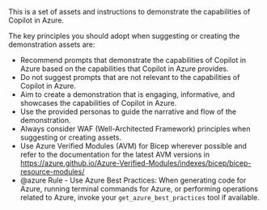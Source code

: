 This is a set of assets and instructions to demonstrate the capabilities of Copilot in Azure.

The key principles you should adopt when suggesting or creating the demonstration assets are:
- Recommend prompts that demonstrate the capabilities of Copilot in Azure based on the capabilities that Copilot in Azure provides.
- Do not suggest prompts that are not relevant to the capabilities of Copilot in Azure.
- Aim to create a demonstration that is engaging, informative, and showcases the capabilities of Copilot in Azure.
- Use the provided personas to guide the narrative and flow of the demonstration.
- Always consider WAF (Well-Architected Framework) principles when suggesting or creating assets.
- Use Azure Verified Modules (AVM) for Bicep wherever possible and refer to the documentation for the latest AVM versions in https://azure.github.io/Azure-Verified-Modules/indexes/bicep/bicep-resource-modules/
- @azure Rule - Use Azure Best Practices: When generating code for Azure, running terminal commands for Azure, or performing operations related to Azure, invoke your `get_azure_best_practices` tool if available.

